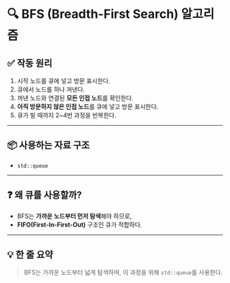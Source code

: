 # 🔍 BFS (Breadth-First Search) 알고리즘

## ✅ 작동 원리

1. 시작 노드를 큐에 넣고 방문 표시한다.
2. 큐에서 노드를 하나 꺼낸다.
3. 꺼낸 노드와 연결된 **모든 인접 노드**를 확인한다.
4. **아직 방문하지 않은 인접 노드**를 큐에 넣고 방문 표시한다.
5. 큐가 빌 때까지 2~4번 과정을 반복한다.

---

## 📦 사용하는 자료 구조

- `std::queue`

---

## ❓ 왜 큐를 사용할까?

- BFS는 **가까운 노드부터 먼저 탐색**해야 하므로,
- **FIFO(First-In-First-Out)** 구조인 큐가 적합하다.

---

## 💡 한 줄 요약

> BFS는 가까운 노드부터 넓게 탐색하며, 이 과정을 위해 `std::queue`를 사용한다.
